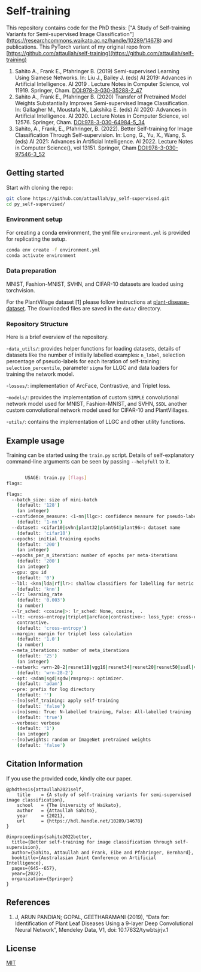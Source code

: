 # Self-training
This repository contains code for the PhD thesis: ["A Study of Self-training Variants for
Semi-supervised Image Classification"] (https://researchcommons.waikato.ac.nz/handle/10289/14678) and publications. This PyTorch variant of my original repo from
[https://github.com/attaullah/self-training](https://github.com/attaullah/self-training)
1. Sahito A., Frank E., Pfahringer B. (2019) Semi-supervised Learning Using Siamese Networks. In: Liu J., Bailey J. 
(eds) AI 2019: Advances in Artificial Intelligence. AI 2019 . Lecture Notes in Computer Science, vol 11919. Springer, 
Cham. [DOI:978-3-030-35288-2_47](https://link.springer.com/chapter/10.1007/978-3-030-35288-2_47) 
2. Sahito A., Frank E., Pfahringer B. (2020) Transfer of Pretrained Model Weights Substantially Improves Semi-supervised
Image Classification. In: Gallagher M., Moustafa N., Lakshika E. (eds) AI 2020: Advances in Artificial Intelligence.
AI 2020. Lecture Notes in Computer Science, vol 12576. Springer, Cham. 
[DOI:978-3-030-64984-5_34](https://doi.org/10.1007/978-3-030-64984-5_34)
3. Sahito, A., Frank, E., Pfahringer, B. (2022). Better Self-training for Image Classification Through Self-supervision. In: Long, G., Yu, X., Wang, S. (eds) AI 2021: Advances in Artificial Intelligence. AI 2022. Lecture Notes in Computer Science(), vol 13151. Springer, Cham 
[DOI:978-3-030-97546-3_52]([https://arxiv.org/abs/2109.00778](https://doi.org/10.1007/978-3-030-97546-3_52))

## Getting started
Start with cloning the repo:
```bash
git clone https://github.com/attaullah/py_self-supervised.git
cd py_self-supervised/
```
### Environment setup
For creating a conda environment,  the yml  file `environment.yml` is provided for replicating the setup.

```bash
conda env create -f environment.yml
conda activate environment
```

### Data preparation
MNIST, Fashion-MNIST, SVHN, and CIFAR-10 datasets are loaded using  torchvision. 

For the PlantVillage dataset [1] please follow instructions at
 [plant-disease-dataset](https://github.com/attaullah/downsampled-plant-disease-dataset). The downloaded files are  saved in the `data/` directory. 


### Repository Structure
Here is a brief overview of the repository.

-`data_utils/`: provides helper functions for loading datasets, details of  datasets like the number of initially labelled
examples: `n_label`, selection percentage of pseudo-labels for each iteration of self-training: `selection_percentile`,
parameter `sigma` for LLGC and data loaders for training the network model.

-`losses/`: implementation of ArcFace, Contrastive, and Triplet loss.

-`models/`: provides the implementation of custom `SIMPLE` convolutional network model used for MNIST, Fashion-MNIST, and 
SVHN, `SSDL` another custom convolutional network model used for CIFAR-10 and PlantVillages.

-`utils/`: contains the implementation of LLGC and other utility functions.


## Example usage
Training can be started using the `train.py` script. Details of self-explanatory command-line 
arguments can be seen by passing `--helpfull` to it.


```bash

       USAGE: train.py [flags]
flags:

flags:
  --batch_size: size of mini-batch
    (default: '128')
    (an integer)
  --confidence_measure: <1-nn|llgc>: confidence measure for pseudo-label selection.
    (default: '1-nn')
  --dataset: <cifar10|svhn|plant32|plant64|plant96>: dataset name
    (default: 'cifar10')
  --epochs: initial training epochs
    (default: '200')
    (an integer)
  --epochs_per_m_iteration: number of epochs per meta-iterations
    (default: '200')
    (an integer)
  --gpu: gpu id
    (default: '0')
  --lbl: <knn|lda|rf|lr>: shallow classifiers for labelling for metric learning losses
    (default: 'knn')
  --lr: learning_rate
    (default: '0.003')
    (a number)
  --lr_sched: <cosine|>: lr_sched: None, cosine,  .
  --lt: <cross-entropy|triplet|arcface|contrastive>: loss_type: cross-entropy, triplet,  arcface or
    contrastive.
    (default: 'cross-entropy')
  --margin: margin for triplet loss calculation
    (default: '1.0')
    (a number)
  --meta_iterations: number of meta_iterations
    (default: '25')
    (an integer)
  --network: <wrn-28-2|resnet18|vgg16|resnet34|resnet20|resnet50|ssdl|vit>: network architecture.
    (default: 'wrn-28-2')
  --opt: <adam|sgd|sgdw|rmsprop>: optimizer.
    (default: 'adam')
  --pre: prefix for log directory
    (default: '')
  --[no]self_training: apply self-training
    (default: 'false')
  --[no]semi: True: N-labelled training, False: All-labelled training
    (default: 'true')
  --verbose: verbose
    (default: '1')
    (an integer)
  --[no]weights: random or ImageNet pretrained weights
    (default: 'false')
 ```


## Citation Information 
If you use the provided code, kindly cite our paper.
```
@phdthesis{attaullah2021self,
    title    = {A study of self-training variants for semi-supervised image classification},
    school   = {The University of Waikato},
    author   = {Attaullah Sahito},
    year     = {2021}, 
    url      = {https://hdl.handle.net/10289/14678}
}

@inproceedings{sahito2022better,
  title={Better self-training for image classification through self-supervision},
  author={Sahito, Attaullah and Frank, Eibe and Pfahringer, Bernhard},
  booktitle={Australasian Joint Conference on Artificial Intelligence},
  pages={645--657},
  year={2022},
  organization={Springer}
}
```
## References
1. J, ARUN PANDIAN; GOPAL, GEETHARAMANI (2019), “Data for: Identification of Plant Leaf Diseases Using a 9-layer Deep 
Convolutional Neural Network”, Mendeley Data, V1, doi: 10.17632/tywbtsjrjv.1

## License
[MIT](https://choosealicense.com/licenses/mit/)
